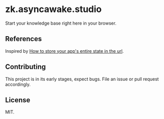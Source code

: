 # zk.asyncawake.studio

Start your knowledge base right here in your browser.

## References

Inspired by [How to store your app's entire state in the url](https://www.scottantipa.com/store-app-state-in-urls).

## Contributing

This project is in its early stages, expect bugs. File an issue or pull request accordingly.

## License

MIT.
